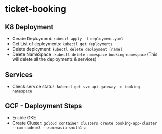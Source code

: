 # ticket-booking


## K8 Deployment

- Create Deployment: `kubectl apply -f deployment.yaml`
- Get List of deployments: `kubectl get deployments`
- Delete deployment: `kubectl delete deployment [name]`
- Delete NameSpace : `kubectl delete namespace booking-namespace` (This will delete all the deployments & services)

## Services

- Check service status: `kubectl get svc api-gateway -n booking-namespace`


## GCP - Deployment Steps

- Enable GKE
- Create Cluster: `gcloud container clusters create booking-app-cluster --num-nodes=3 --zone=asia-south1-a`

